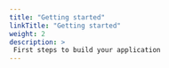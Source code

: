 ```yaml
---
title: "Getting started"
linkTitle: "Getting started"
weight: 2
description: >
 First steps to build your application
---
```

